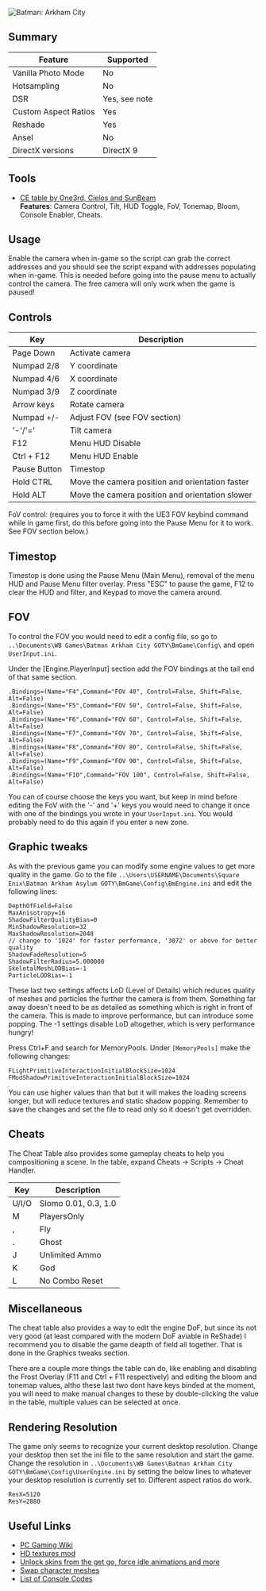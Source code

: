 ![Batman: Arkham City](\Images\batman_ac.png "Shot by Originalnicodr")

## Summary

Feature | Supported
--|--
Vanilla Photo Mode | No
Hotsampling | No
DSR | Yes, see note
Custom Aspect Ratios | Yes
Reshade | Yes
Ansel | No
DirectX versions | DirectX 9
 
## Tools

* [CE table by One3rd, Cielos and SunBeam](../CheatTables/DMC_freecam0.02.CT)  
**Features**: Camera Control, Tilt, HUD Toggle, FoV, Tonemap, Bloom, Console Enabler, Cheats.

## Usage
Enable the camera when in-game so the script can grab the correct addresses and you should see the script expand with addresses populating when in-game. This is needed before going into the pause menu to actually control the camera. The free camera will only work when the game is paused!

## Controls
Key | Description
--|--
Page Down | Activate camera
Numpad 2/8 | Y coordinate
Numpad 4/6 | X coordinate
Numpad 3/9 | Z coordinate
Arrow keys | Rotate camera
Numpad +/- | Adjust FOV (see FOV section)
'-'/'=' | Tilt camera
F12 | Menu HUD Disable
Ctrl + F12 | Menu HUD Enable
Pause Button | Timestop
Hold CTRL | Move the camera position and orientation faster
Hold ALT | Move the camera position and orientation slower

FoV control: (requires you to force it with the UE3 FOV keybind command while in game first, do this before going into the Pause Menu for it to work. See FOV section below.)

## Timestop
Timestop is done using the Pause Menu (Main Menu), removal of the menu HUD and Pause Menu filter overlay. Press "ESC" to pause the game, F12 to clear the HUD and filter, and Keypad to move the camera around.


## FOV

To control the FOV you would need to edit a config file, so go to `..\Documents\WB Games\Batman Arkham City GOTY\BmGame\Config\` and open `UserInput.ini`.

Under the [Engine.PlayerInput] section add the FOV bindings at the tail end of that same section.

```
.Bindings=(Name="F4",Command="FOV 40", Control=False, Shift=False, Alt=False)
.Bindings=(Name="F5",Command="FOV 50", Control=False, Shift=False, Alt=False)
.Bindings=(Name="F6",Command="FOV 60", Control=False, Shift=False, Alt=False)
.Bindings=(Name="F7",Command="FOV 70", Control=False, Shift=False, Alt=False)
.Bindings=(Name="F8",Command="FOV 80", Control=False, Shift=False, Alt=False)
.Bindings=(Name="F9",Command="FOV 90", Control=False, Shift=False, Alt=False)
.Bindings=(Name="F10",Command="FOV 100", Control=False, Shift=False, Alt=False) 
```

You can of course choose the keys you want, but keep in mind before editing the FoV with the '-' and '+' keys you would need to change it once with one of the bindings you wrote in your `UserInput.ini`. You would probably need to do this again if you enter a new zone.

## Graphic tweaks

As with the previous game you can modify some engine values to get more quality in the game. Go to the file `..\Users\USERNAME\Documents\Square Enix\Batman Arkham Asylum GOTY\BmGame\Config\BmEngine.ini` and edit the following lines:

```
DepthOfField=False  
MaxAnisotropy=16
ShadowFilterQualityBias=0
MinShadowResolution=32
MaxShadowResolution=2048 
// change to '1024' for faster performance, '3072' or above for better quality
ShadowFadeResolution=5
ShadowFilterRadius=5.000000
SkeletalMeshLODBias=-1
ParticleLODBias=-1
```
These last two settings affects LoD (Level of Details) which reduces quality of meshes and particles 
the further the camera is from them. Something far away doesn't need to be as detailed as something which is 
right in front of the camera. This is made to improve performance, but can introduce some popping. The -1 settings disable LoD altogether, which is very performance hungry!

Press Ctrl+F and search for MemoryPools.
Under `[MemoryPools]` make the following changes:

```
FLightPrimitiveInteractionInitialBlockSize=1024
FModShadowPrimitiveInteractionInitialBlockSize=1024
```
You can use higher values than that but it will makes the loading screens longer, but will reduce textures and static shadow popping.
Remember to save the changes and set the file to read only so it doesn't get overridden.

## Cheats

The Cheat Table also provides some gameplay cheats to help you compositioning a scene.
In the table, expand Cheats -> Scripts -> Cheat Handler.

Key | Description
--|--
U/I/O | Slomo 0.01, 0.3, 1.0
M | PlayersOnly
, | Fly
. | Ghost
J | Unlimited Ammo
K | God
L | No Combo Reset


## Miscellaneous
The cheat table also provides a way to edit the engine DoF, but since its not very good (at least compared with the modern DoF aviable in ReShade) I recommend you to disable the game deapth of field all together. That is done in the Graphics tweaks section.

There are a couple more things the table can do, like enabling and disabling the Frost Overlay (F11 and Ctrl + F11 respectively) and editing the bloom and tonemap values, altho these last two dont have keys binded at the moment, you will need to make manual changes to these by double-clicking the value in the table, multiple values can be selected at once.

## Rendering Resolution

The game only seems to recognize your current desktop resolution. Change your desktop then set the ini file to the same resolution and start the game. Change the resolution in `..\Documents\WB Games\Batman Arkham City GOTY\BmGame\Config\UserEngine.ini` by setting the below lines to whatever your desktop resolution is currently set to. Different aspect ratios do work.
```
ResX=5120
ResY=2880
```

## Useful Links

- [PC Gaming Wiki](https://www.pcgamingwiki.com/wiki/Batman:_Arkham_City)
- [HD textures mod](https://steamcommunity.com/sharedfiles/filedetails/?id=1188257825)
- [Unlock skins from the get go, force idle animations and more](https://steamcommunity.com/sharedfiles/filedetails/?id=1439618122)
- [Swap character meshes](https://steamcommunity.com/sharedfiles/filedetails/?id=649900424)
- [List of Console Codes](https://fearlessrevolution.com/viewtopic.php?t=1217)